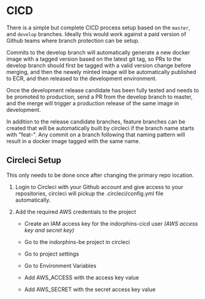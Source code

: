 # CICD

There is a simple but complete CICD process setup based on the `master`, and `develop` branches. Ideally this would work against a paid version of Github teams where branch protection can be setup.

Commits to the develop branch will automatically generate a new docker image with a tagged version based on the latest git tag, so PRs to the develop branch should first be tagged with a valid version change before merging, and then the newely minted image will be automatically published to ECR, and then released to the development environment.

Once the development release candidate has been fully tested and needs to be promoted to production, send a PR from the develop branch to master, and the merge will trigger a production release of the same image in development.

In addition to the release candidate branches, feature branches can be created that will be automatically built by circleci if the branch name starts with "feat-". Any commit on a branch following that naming pattern will result in a docker image tagged with the same name.

## Circleci Setup

This only needs to be done once after changing the primary repo location.

1. Login to Circleci with your Github account and give access to your repositories, circleci will pickup the .circleci/config.yml file automatically.

2. Add the required AWS credentials to the project

    - Create an IAM access key for the indorphins-cicd user *(AWS access key and secret key)*

    - Go to the indorphins-be project in circleci

    - Go to project settings

    - Go to Environment Variables

    - Add AWS_ACCESS with the access key value

    - Add AWS_SECRET with the secret access key value